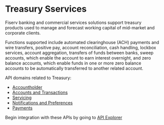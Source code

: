 # Treasury Sservices

Fiserv banking and commercial services solutions support treasury products used to manage and forecast working capital of mid-market and corporate clients. 


Functions supported include automated clearinghouse (ACH) payments and wire transfers, positive pay, account reconciliation, cash handling, lockbox services, account aggregation, transfers of funds between banks, sweep accounts, which enable the account to earn interest overnight, and zero balance accounts, which enable funds in one or more zero balance accounts to be automatically transferred to another related account.


API domains related to Treasury: 
- [Accountholder](?path=docs/fintechs/accountholder.md "Click to open")
- [Accounts and Transactions](?path=docs/fintechs/acct-and-transactions.md "Click to open")
- [Servicing](?path=docs/fintechs/servicing.md "Click to open")
- [Notifications and Preferences](?path=docs/fintechs/notifi.md "Click to open")
- [Payments](?path=docs/fintechs/payments.md "Click to open")


Begin integration with these APIs by going to [API Explorer](?path=docs//)

